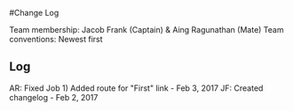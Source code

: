 #Change Log

Team membership:  Jacob Frank (Captain) & Aing Ragunathan (Mate)
Team conventions: 
Newest first 

## Log
AR: Fixed Job 1) Added route for "First" link - Feb 3, 2017 
JF: Created changelog - Feb 2, 2017

